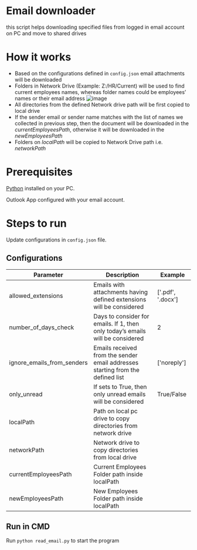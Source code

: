 # Email downloader
this script helps downloading specified files from logged in email account on PC and move to shared drives

# How it works

-	Based on the configurations defined in ```config.json``` email attachments will be downloaded
-	Folders in Network Drive (Example: Z:/HR/Current) will be used to find current employees names, whereas folder names could be employees’ names or their email address
![image](https://github.com/tariqkhan051/email-downloader/assets/15242136/8a9825e9-b328-4fc3-bf9b-aeaf9bc16bdf)
-	All directories from the defined Network drive path will be first copied to local drive
-	If the sender email or sender name matches with the list of names we collected in previous step, then the document will be downloaded in the *currentEmployeesPath*, otherwise it will be downloaded in the *newEmployeesPath*
-	Folders on *localPath*  will be copied to Network Drive path i.e. *networkPath*

# Prerequisites
[Python](https://www.python.org/downloads/) installed on your PC.

Outlook App configured with your email account.

# Steps to run
Update configurations in ``` config.json ``` file.

## Configurations

| Parameter | Description | Example
| --- | --- | --- |
| allowed_extensions | Emails with attachments having defined extensions will be considered | ['.pdf', '.docx'] |
| number_of_days_check | Days to consider for emails. If 1, then only today’s emails will be considered | 2 |
| ignore_emails_from_senders | Emails received from the sender email addresses starting from the defined list | ['noreply'] |
| only_unread | If sets to True, then only unread emails will be considered | True/False |
| localPath | Path on local pc drive to copy directories from network drive | |
| networkPath | Network drive to copy directories from local drive | |
| currentEmployeesPath | Current Employees Folder path inside localPath | |
| newEmployeesPath | New Employees Folder path inside localPath | | 

## Run in CMD

Run ``` python read_email.py ``` to start the program


